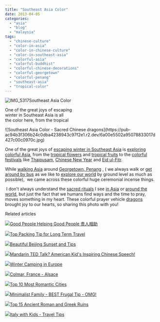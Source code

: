```yaml
---
title: "Southeast Asia Color"
date: 2013-04-05
categories: 
  - "asia"
  - "blog"
  - "malaysia"
tags: 
  - "chinese-culture"
  - "color-in-asia"
  - "color-in-chinese-culture"
  - "color-in-southeast-asia"
  - "colorful-asia"
  - "colorful-buddhist"
  - "colorful-chinese-decorations"
  - "colorful-georgetown"
  - "colorful-penang"
  - "southeast-asia"
  - "tropical-color"
---
```


![IMG_5317](https://pub-ac94b3f306b24c0dba4238943c97f2e1.r2.dev/6a00e5502a95078833017d427c007c970c.jpg)Southeast Asia Color  
  
One of the great joys of escaping  
winter in Southeast Asia is all  
the color here, from the tropical

<!--more--> ![Southeast Asia Color - Sacred Chinese dragons](https://pub-ac94b3f306b24c0dba4238943c97f2e1.r2.dev/6a00e5502a95078833017d427c00c0970c.jpg)  
  
One of the great joys of [escaping winter in Southeast Asia](http://soultravelers3new.local/2013/02/escaping-winter-in-tropical-asia.html "escapign winter in southeast Asia") is [exploring colorful Asia](http://soultravelers3new.local/2012/08/exploring-colorful-asia.html "exploring colorful Asia"), from the [tropical flowers](http://soultravelers3new.local/2013/04/spring-fever-tropical-flowers-in-asia.html "tropical flowers") and [tropical fruits](http://soultravelers3new.local/2012/10/colorful-exotic-fruit-in-tropical-asia.html "tropical fruits in Asia") to the [colorful festivals](http://soultravelers3new.local/2013/02/worlds-best-festival-.html "world's best festival") like [Thaipusam](http://soultravelers3new.local/2013/01/thaipusam-2013.html "Thaipusam"), [Chinese New Year](http://soultravelers3new.local/2013/02/chinese-new-year-in-asia.html "Chinese New Year in Asia") and [Eid ul-Fitr](http://soultravelers3new.local/2012/08/ramadan-ends-eid-ul-fitr-festival-begins.html "Eid ul fitr").  
  
While [walking Asia](http://soultravelers3new.local/2012/08/walking-in-asia.html "walking in Asia") around [Georgetown, Penang](http://soultravelers3new.local/2011/02/20-stunning-photos-chinese-new-year-georgetown-penang.html "Georgetown, Penang") , ( we always walk or [get around by bus](http://soultravelers3new.local/2012/10/getting-around-penang-by-bus.html "getting around Penang by bus") as we like to [explore our world](http://soultravelers3new.local/2012/12/around-the-world-family-travel.html "around the world family travel") by ground level as much as possible),  we came across these colorful huge ceremonial incense things.  
  
 I don't always understand the [sacred rituals](http://soultravelers3new.local/2012/12/sacred-asian-rituals-photo.html "sacred rituals in Asia") I see [in Asia](http://soultravelers3new.local/2012/06/chines.html "tea ceremony asia") or [around the world](http://soultravelers3new.local/around-the-world-family-travel/ "around the world"), but just the fact that we humans find ways and the time to pray,  moves something in my heart. These colorful prayer vehicle [dragons](http://soultravelers3new.local/2012/11/visiting-china-and-dragons.html "Chinese dragons") brought joy to our hearts, so sharing this photo with you!  
  

Related articles

[![](http://i.zemanta.com/150504293_80_80.jpg)](http://soultravelers3new.local/2013/03/good-people-helping-good-people-%E8%B4%B5%E4%BA%BA%E7%9B%B8%E5%8A%A9.html)[Good People Helping Good People 贵人相助](http://soultravelers3new.local/2013/03/good-people-helping-good-people-%E8%B4%B5%E4%BA%BA%E7%9B%B8%E5%8A%A9.html)

[![](http://i.zemanta.com/149896182_80_80.jpg)](http://soultravelers3new.local/2013/03/top-travel-tip-for-long-term-travel.html)[Top Packing Tip for Long Term Travel](http://soultravelers3new.local/2013/03/top-travel-tip-for-long-term-travel.html)

[![](http://i.zemanta.com/153174506_80_80.jpg)](http://soultravelers3new.local/2013/03/beijing-sunset.html)[Beautiful Beijing Sunset and Tips](http://soultravelers3new.local/2013/03/beijing-sunset.html)

[![](http://i.zemanta.com/152306180_80_80.jpg)](http://soultravelers3new.local/2013/03/mandarin-ted-talk-american-kids-inspiring-chinese-speech-.html)[Mandarin TED Talk? American Kid's Inspiring Chinese Speech!](http://soultravelers3new.local/2013/03/mandarin-ted-talk-american-kids-inspiring-chinese-speech-.html)

[![](http://i.zemanta.com/146676524_80_80.jpg)](http://soultravelers3new.local/2013/02/winter-camping-in-europe.html)[Winter Camping in Europe](http://soultravelers3new.local/2013/02/winter-camping-in-europe.html)

[![](http://i.zemanta.com/145601713_80_80.jpg)](http://soultravelers3new.local/2013/02/colmar-france-alsace.html)[Colmar, France - Alsace](http://soultravelers3new.local/2013/02/colmar-france-alsace.html)

[![](http://i.zemanta.com/145325476_80_80.jpg)](http://soultravelers3new.local/2013/02/top-10-most-romantic-cities-.html)[Top 10 Most Romantic Cities](http://soultravelers3new.local/2013/02/top-10-most-romantic-cities-.html)

[![](http://i.zemanta.com/148118983_80_80.jpg)](http://soultravelers3new.local/2013/02/minimalist-family-frugal-tip-omg.html)[Minimalist Family - BEST Frugal Tip - OMG!](http://soultravelers3new.local/2013/02/minimalist-family-frugal-tip-omg.html)

[![](http://i.zemanta.com/151690941_80_80.jpg)](http://soultravelers3new.local/2013/03/best-places-to-visit-ancient-roman-and-greek-ruins.html)[Top 15 Ancient Roman and Greek Ruins](http://soultravelers3new.local/2013/03/best-places-to-visit-ancient-roman-and-greek-ruins.html)

[![](http://i.zemanta.com/155738631_80_80.jpg)](http://soultravelers3new.local/2013/03/italy-with-kids-travel-tips.html)[Italy with Kids - Travel Tips](http://soultravelers3new.local/2013/03/italy-with-kids-travel-tips.html)
